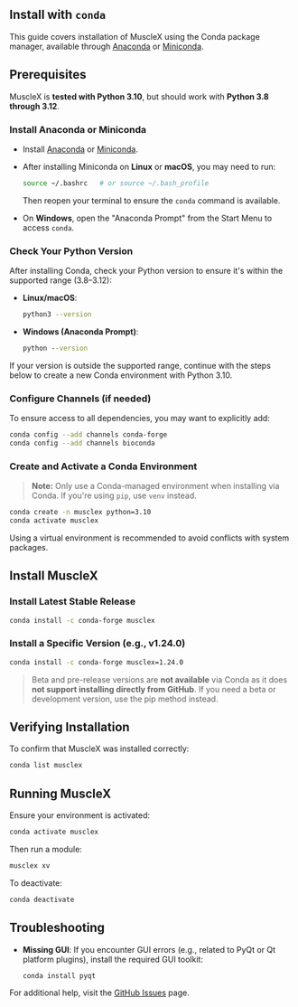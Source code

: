## Install with `conda`

This guide covers installation of MuscleX using the Conda package manager, available through [Anaconda](https://www.anaconda.com/) or [Miniconda](https://docs.conda.io/en/latest/miniconda.html).



## Prerequisites

MuscleX is **tested with Python 3.10**, but should work with **Python 3.8 through 3.12**.



### Install Anaconda or Miniconda

- Install [Anaconda](https://www.anaconda.com/) or [Miniconda](https://docs.conda.io/en/latest/miniconda.html).

- After installing Miniconda on **Linux** or **macOS**, you may need to run:

  ```bash
  source ~/.bashrc   # or source ~/.bash_profile
  ```

  Then reopen your terminal to ensure the `conda` command is available.

- On **Windows**, open the "Anaconda Prompt" from the Start Menu to access `conda`.



### Check Your Python Version

After installing Conda, check your Python version to ensure it's within the supported range (3.8–3.12):

- **Linux/macOS**:

  ```bash
  python3 --version
  ```

- **Windows (Anaconda Prompt)**:

  ```cmd
  python --version
  ```

If your version is outside the supported range, continue with the steps below to create a new Conda environment with Python 3.10.



### Configure Channels (if needed)

To ensure access to all dependencies, you may want to explicitly add:

```bash
conda config --add channels conda-forge
conda config --add channels bioconda
```



### Create and Activate a Conda Environment

> **Note:** Only use a Conda-managed environment when installing via Conda. If you're using `pip`, use `venv` instead.

```bash
conda create -n musclex python=3.10
conda activate musclex
```

Using a virtual environment is recommended to avoid conflicts with system packages.



## Install MuscleX

### Install Latest Stable Release

```bash
conda install -c conda-forge musclex
```

### Install a Specific Version (e.g., v1.24.0)

```bash
conda install -c conda-forge musclex=1.24.0
```

> Beta and pre-release versions are **not available** via Conda as it does **not support installing directly from GitHub**. If you need a beta or development version, use the pip method instead.



## Verifying Installation

To confirm that MuscleX was installed correctly:

```bash
conda list musclex
```



## Running MuscleX

Ensure your environment is activated:

```bash
conda activate musclex
```

Then run a module:

```bash
musclex xv
```

To deactivate:

```bash
conda deactivate
```



## Troubleshooting

- **Missing GUI**:
   If you encounter GUI errors (e.g., related to PyQt or Qt platform plugins), install the required GUI toolkit:

  ```bash
  conda install pyqt
  ```

For additional help, visit the [GitHub Issues](https://github.com/biocatiit/musclex/issues) page.
